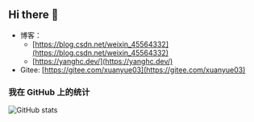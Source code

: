 ## Hi there 👋
- 博客：
  - [https://blog.csdn.net/weixin_45564332](https://blog.csdn.net/weixin_45564332)
  - [https://yanghc.dev/](https://yanghc.dev/)
- Gitee: [https://gitee.com/xuanyue03](https://gitee.com/xuanyue03)
<!--
**xuanyue1024/xuanyue1024** is a ✨ _special_ ✨ repository because its `README.md` (this file) appears on your GitHub profile.

Here are some ideas to get you started:

- 🔭 I’m currently working on ...
- 🌱 I’m currently learning ...
- 👯 I’m looking to collaborate on ...
- 🤔 I’m looking for help with ...
- 💬 Ask me about ...
- 📫 How to reach me: ...
- 😄 Pronouns: ...
- ⚡ Fun fact: ...
-->

### 我在 GitHub 上的统计

![GitHub stats](https://github-readme-stats-git-main-xuanyue1024s-projects.vercel.app/api?username=xuanyue1024&theme=radical&count_private=true&private_contributions=true&show_icons=true&locale=cn&include_all_commits=true)

<!--[![Top Langs](https://github-readme-stats-git-main-xuanyue1024s-projects.vercel.app/api/top-langs/?username=xuanyue1024&theme=radical&locale=cn)](https://github.com/anuraghazra/github-readme-stats)
<!--events start -->
